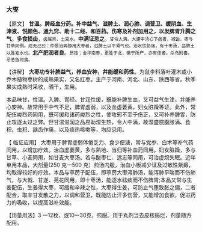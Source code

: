 ### 大枣

【原文】    **甘温。脾经血分药。补中益气、滋脾土、润心肺、调营卫、缓阴血、生津液、悦颜色、通九窍、助十二经、和百药。伤寒及补剂加用之，以发脾胃升腾之气**。**多食损齿**，<small>齿属肾，土克水。</small>**中满证忌之**。<small>甘令人满。大建中汤心下痞者，减饴，枣与甘草同例。成无己曰：仲景治奔豚用大枣者，滋脾土以平肾气也。治水饮胁痛，有十枣汤，益脾土以胜妄水也。</small>**北产肥润者良**。<small>昂按：金华南枣，更胜于北，徽宁所产，亦有佳者。杀乌附毒。忌葱鱼同食。</small>

【讲解】 **大枣功专补脾益气，养血安神，井能缓和药性**。为鼠李科落叶灌木或小乔木植物枣树的成熟果实，又名红枣。主产于河南、河北、山东、陕西等省。秋季果实成熟时采收，晒干，生用。

本品味甘，性温。入脾、胃经。甘润性缓，既能补脾生血，又可益气生津，并能养心安神。故常用于中气不足，脾胃虚弱，以及血虚萎黄，妇女脏躁等证。此外，常配伍峻烈药同用，既可缓和诸药峻烈之性，使攻邪不至于伤正，又可补养脾胃，防止攻逐太过之弊。但甘温滋润之品易助湿生热，令人中满，故湿盛脘腹胀满、食积、虫积、龋齿作痛，以及痰热咳嗽等，均应忌用。

【 临证应用】 大枣用于脾胃虚弱体倦乏力、食少便溏，常与党参、白术等补气药同用，以增加疗效。治血虚萎黄，多与熟地、当归等补血药同用。妇女脏躁，多与甘草、小麦同用，如甘麦大枣汤。若与酸枣仁、远志等同用，可治虚烦失眠。近年单用本品，大剂量(250 克一500 克）煎汤内服，治血小板减少证及过敏性紫癜，均取得较好的疗效。本品与葶苈子配伍，即葶苈大枣泻肺汤，能泻肺平喘而不伤肺气，与大戟、甘遂、芫花同用，即十枣汤，能逐水祛痰而不伤脾胃;本品又常与生姜配伍，生姜得大枣，可缓和辛辣之性，大枣得生姜，可防止气壅致胀之偏，二者配合，取辛甘发散之力，以调和营卫，既能防止汗多伤营，又能增加食欲，促进药力的吸收，以提高滋补效能。

【用量用法】3 一12枚，或10一30克，煎服。用于丸剂当去皮核捣烂，剂量随方配用。
